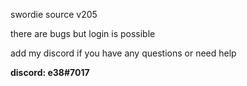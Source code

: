 swordie source v205

there are bugs but login is possible

add my discord if you have any questions or need help

**discord: e38#7017**
